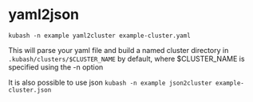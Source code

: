 # yaml2json

`kubash -n example yaml2cluster example-cluster.yaml`

This will parse your yaml file and build a named cluster directory in
`.kubash/clusters/$CLUSTER_NAME` by default, where $CLUSTER_NAME is
specified using the -n option

It is also possible to use json
`kubash -n example json2cluster example-cluster.json`
